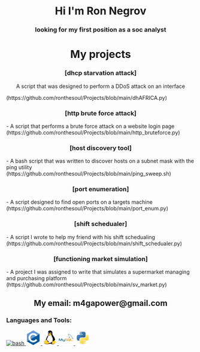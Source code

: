 <h1 align="center">Hi I'm Ron Negrov</h1>
<h3 align="center">looking for my first position as a soc analyst</h3>

<h1 align="center">My projects</h1>

<h3 align="center">[dhcp starvation attack]</h3>
<p align="center">A script that was designed to perform a DDoS attack on an interface </p>
<p>(https://github.com/ronthesoul/Projects/blob/main/dhAFRICA.py)</p>

<h3 align="center">[http brute force attack]</h3>
- A script that performs a brute force attack on a website login page 
(https://github.com/ronthesoul/Projects/blob/main/http_bruteforce.py)

<h3 align="center">[host discovery tool]</h3>
- A bash script that was written to discover hosts on a subnet mask with the ping utility 
(https://github.com/ronthesoul/Projects/blob/main/ping_sweep.sh)

<h3 align="center">[port enumeration]</h3>
- A script designed to find open ports on a targets machine 
(https://github.com/ronthesoul/Projects/blob/main/port_enum.py)

<h3 align="center">[shift schedualer]</h3>
- A script I wrote to help my friend with his shift schedualing 
(https://github.com/ronthesoul/Projects/blob/main/shift_schedualer.py)

<h3 align="center">[functioning market simulation]</h3>
- A project I was assigned to write that simulates a supermarket managing and purchasing platform 
(https://github.com/ronthesoul/Projects/blob/main/sv_market.py)

<h2 align="center">My email: m4gapower@gmail.com</h2>

<h3 align="left">Languages and Tools:</h3>
<p align="left"> <a href="https://www.gnu.org/software/bash/" target="_blank" rel="noreferrer"> <img src="https://www.vectorlogo.zone/logos/gnu_bash/gnu_bash-icon.svg" alt="bash" width="40" height="40"/> </a> <a href="https://www.cprogramming.com/" target="_blank" rel="noreferrer"> <img src="https://raw.githubusercontent.com/devicons/devicon/master/icons/c/c-original.svg" alt="c" width="40" height="40"/> </a> <a href="https://www.linux.org/" target="_blank" rel="noreferrer"> <img src="https://raw.githubusercontent.com/devicons/devicon/master/icons/linux/linux-original.svg" alt="linux" width="40" height="40"/> </a> <a href="https://www.mysql.com/" target="_blank" rel="noreferrer"> <img src="https://raw.githubusercontent.com/devicons/devicon/master/icons/mysql/mysql-original-wordmark.svg" alt="mysql" width="40" height="40"/> </a> <a href="https://www.python.org" target="_blank" rel="noreferrer"> <img src="https://raw.githubusercontent.com/devicons/devicon/master/icons/python/python-original.svg" alt="python" width="40" height="40"/> </a> </p>
